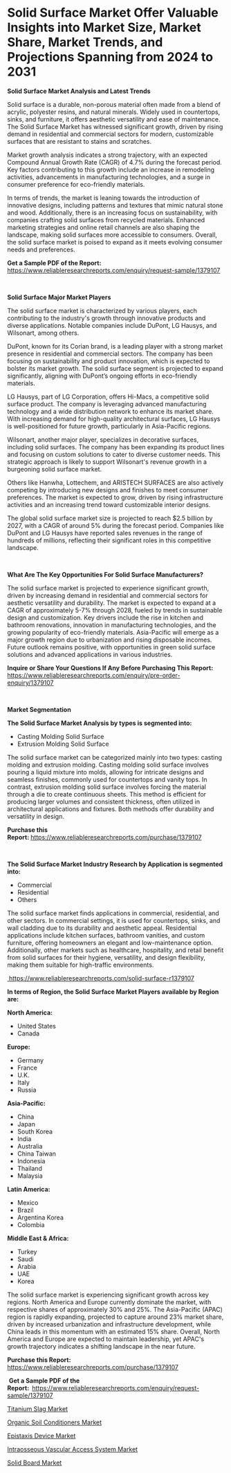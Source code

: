 <p><h1>Solid Surface Market Offer Valuable Insights into Market Size, Market Share, Market Trends, and Projections Spanning from 2024 to 2031</h1></p><p><strong>Solid Surface Market Analysis and Latest Trends</strong></p>
<p><p>Solid surface is a durable, non-porous material often made from a blend of acrylic, polyester resins, and natural minerals. Widely used in countertops, sinks, and furniture, it offers aesthetic versatility and ease of maintenance. The Solid Surface Market has witnessed significant growth, driven by rising demand in residential and commercial sectors for modern, customizable surfaces that are resistant to stains and scratches.</p><p>Market growth analysis indicates a strong trajectory, with an expected Compound Annual Growth Rate (CAGR) of 4.7% during the forecast period. Key factors contributing to this growth include an increase in remodeling activities, advancements in manufacturing technologies, and a surge in consumer preference for eco-friendly materials. </p><p>In terms of trends, the market is leaning towards the introduction of innovative designs, including patterns and textures that mimic natural stone and wood. Additionally, there is an increasing focus on sustainability, with companies crafting solid surfaces from recycled materials. Enhanced marketing strategies and online retail channels are also shaping the landscape, making solid surfaces more accessible to consumers. Overall, the solid surface market is poised to expand as it meets evolving consumer needs and preferences.</p></p>
<p><strong>Get a Sample PDF of the Report:&nbsp;</strong> <a href="https://www.reliableresearchreports.com/enquiry/request-sample/1379107?utm_campaign=10&utm_medium=2&utm_source=Github&utm_content=ia&utm_term=07112024&utm_id=solid-surface">https://www.reliableresearchreports.com/enquiry/request-sample/1379107</a></p>
<p>&nbsp;</p>
<p><strong>Solid Surface Major Market Players</strong></p>
<p><p>The solid surface market is characterized by various players, each contributing to the industry's growth through innovative products and diverse applications. Notable companies include DuPont, LG Hausys, and Wilsonart, among others.</p><p>DuPont, known for its Corian brand, is a leading player with a strong market presence in residential and commercial sectors. The company has been focusing on sustainability and product innovation, which is expected to bolster its market growth. The solid surface segment is projected to expand significantly, aligning with DuPont’s ongoing efforts in eco-friendly materials.</p><p>LG Hausys, part of LG Corporation, offers Hi-Macs, a competitive solid surface product. The company is leveraging advanced manufacturing technology and a wide distribution network to enhance its market share. With increasing demand for high-quality architectural surfaces, LG Hausys is well-positioned for future growth, particularly in Asia-Pacific regions.</p><p>Wilsonart, another major player, specializes in decorative surfaces, including solid surfaces. The company has been expanding its product lines and focusing on custom solutions to cater to diverse customer needs. This strategic approach is likely to support Wilsonart's revenue growth in a burgeoning solid surface market.</p><p>Others like Hanwha, Lottechem, and ARISTECH SURFACES are also actively competing by introducing new designs and finishes to meet consumer preferences. The market is expected to grow, driven by rising infrastructure activities and an increasing trend toward customizable interior designs.</p><p>The global solid surface market size is projected to reach $2.5 billion by 2027, with a CAGR of around 5% during the forecast period. Companies like DuPont and LG Hausys have reported sales revenues in the range of hundreds of millions, reflecting their significant roles in this competitive landscape.</p></p>
<p>&nbsp;</p>
<p><strong>What Are The Key Opportunities For Solid Surface Manufacturers?</strong></p>
<p><p>The solid surface market is projected to experience significant growth, driven by increasing demand in residential and commercial sectors for aesthetic versatility and durability. The market is expected to expand at a CAGR of approximately 5-7% through 2028, fueled by trends in sustainable design and customization. Key drivers include the rise in kitchen and bathroom renovations, innovation in manufacturing technologies, and the growing popularity of eco-friendly materials. Asia-Pacific will emerge as a major growth region due to urbanization and rising disposable incomes. Future outlook remains positive, with opportunities in green solid surface solutions and advanced applications in various industries.</p></p>
<p><strong>Inquire or Share Your Questions If Any Before Purchasing This Report:</strong> <a href="https://www.reliableresearchreports.com/enquiry/pre-order-enquiry/1379107?utm_campaign=10&utm_medium=2&utm_source=Github&utm_content=ia&utm_term=07112024&utm_id=solid-surface">https://www.reliableresearchreports.com/enquiry/pre-order-enquiry/1379107</a></p>
<p>&nbsp;</p>
<p><strong>Market Segmentation</strong></p>
<p><strong>The Solid Surface Market Analysis by types is segmented into:</strong></p>
<p><ul><li>Casting Molding Solid Surface</li><li>Extrusion Molding Solid Surface</li></ul></p>
<p><p>The solid surface market can be categorized mainly into two types: casting molding and extrusion molding. Casting molding solid surface involves pouring a liquid mixture into molds, allowing for intricate designs and seamless finishes, commonly used for countertops and vanity tops. In contrast, extrusion molding solid surface involves forcing the material through a die to create continuous sheets. This method is efficient for producing larger volumes and consistent thickness, often utilized in architectural applications and fixtures. Both methods offer durability and versatility in design.</p></p>
<p><strong>Purchase this Report:&nbsp;</strong><a href="https://www.reliableresearchreports.com/purchase/1379107?utm_campaign=10&utm_medium=2&utm_source=Github&utm_content=ia&utm_term=07112024&utm_id=solid-surface">https://www.reliableresearchreports.com/purchase/1379107</a></p>
<p>&nbsp;</p>
<p><strong>The Solid Surface Market Industry Research by Application is segmented into:</strong></p>
<p><ul><li>Commercial</li><li>Residential</li><li>Others</li></ul></p>
<p><p>The solid surface market finds applications in commercial, residential, and other sectors. In commercial settings, it is used for countertops, sinks, and wall cladding due to its durability and aesthetic appeal. Residential applications include kitchen surfaces, bathroom vanities, and custom furniture, offering homeowners an elegant and low-maintenance option. Additionally, other markets such as healthcare, hospitality, and retail benefit from solid surfaces for their hygiene, versatility, and design flexibility, making them suitable for high-traffic environments.</p></p>
<p><a href="https://www.reliableresearchreports.com/solid-surface-r1379107?utm_campaign=10&utm_medium=2&utm_source=Github&utm_content=ia&utm_term=07112024&utm_id=solid-surface">&nbsp;https://www.reliableresearchreports.com/solid-surface-r1379107</a></p>
<p><strong>In terms of Region, the Solid Surface Market Players available by Region are:</strong></p>
<p>
    <p> <strong> North America: </strong>
        <ul>
            <li>United States</li>
            <li>Canada</li>
        </ul>
        </p> 
    <p> <strong> Europe: </strong>
        <ul>
            <li>Germany</li>
            <li>France</li>
            <li>U.K.</li>
            <li>Italy</li>
            <li>Russia</li>
        </ul>
        </p> 
    <p> <strong> Asia-Pacific: </strong>
        <ul>
            <li>China</li>
            <li>Japan</li>
            <li>South Korea</li>
            <li>India</li>
            <li>Australia</li>
            <li>China Taiwan</li>
            <li>Indonesia</li>
            <li>Thailand</li>
            <li>Malaysia</li>
        </ul>
        </p> 
    <p> <strong> Latin America: </strong>
        <ul>
            <li>Mexico</li>
            <li>Brazil</li>
            <li>Argentina Korea</li>
            <li>Colombia</li>
        </ul>
        </p> 
    <p> <strong> Middle East & Africa: </strong>
        <ul>
            <li>Turkey</li>
            <li>Saudi</li>
            <li>Arabia</li>
            <li>UAE</li>
            <li>Korea</li>
        </ul>
    </p>
    </p>
<p><p>The solid surface market is experiencing significant growth across key regions. North America and Europe currently dominate the market, with respective shares of approximately 30% and 25%. The Asia-Pacific (APAC) region is rapidly expanding, projected to capture around 23% market share, driven by increased urbanization and infrastructure development, while China leads in this momentum with an estimated 15% share. Overall, North America and Europe are expected to maintain leadership, yet APAC's growth trajectory indicates a shifting landscape in the near future.</p></p>
<p><strong>Purchase this Report: </strong><a href="https://www.reliableresearchreports.com/purchase/1379107?utm_campaign=10&utm_medium=2&utm_source=Github&utm_content=ia&utm_term=07112024&utm_id=solid-surface">https://www.reliableresearchreports.com/purchase/1379107</a></p>
<p>&nbsp;<strong>Get a Sample PDF of the Report:&nbsp;&nbsp;</strong><a href="https://www.reliableresearchreports.com/enquiry/request-sample/1379107?utm_campaign=10&utm_medium=2&utm_source=Github&utm_content=ia&utm_term=07112024&utm_id=solid-surface">https://www.reliableresearchreports.com/enquiry/request-sample/1379107</a></p>
<p><strong></strong></p>
<p><p><a href="https://github.com/kimhelmer83/Market-Research-Report-List-1/blob/main/titanium-slag-market.md?utm_campaign=10&utm_medium=2&utm_source=Github&utm_content=ia&utm_term=07112024&utm_id=solid-surface">Titanium Slag Market</a></p><p><a href="https://github.com/JubayerMia832/Market-Research-Report-List-1/blob/main/organic-soil-conditioners-market.md?utm_campaign=10&utm_medium=2&utm_source=Github&utm_content=ia&utm_term=07112024&utm_id=solid-surface">Organic Soil Conditioners Market</a></p><p><a href="https://issuu.com/reportprime-2/docs/epistaxis-device-market-size-2030.p_8aefcc1d5f8461?utm_campaign=10&utm_medium=2&utm_source=Github&utm_content=ia&utm_term=07112024&utm_id=solid-surface">Epistaxis Device Market</a></p><p><a href="https://issuu.com/reportprime-2/docs/intraosseous-vascular-access-system_b3ae004285ac59?utm_campaign=10&utm_medium=2&utm_source=Github&utm_content=ia&utm_term=07112024&utm_id=solid-surface">Intraosseous Vascular Access System Market</a></p><p><a href="https://medium.com/@orvalenwxdn/the-market-study-covers-the-solid-board-market-across-various-segments-d121344c5f8f?utm_campaign=10&utm_medium=2&utm_source=Github&utm_content=ia&utm_term=07112024&utm_id=solid-surface">Solid Board Market</a></p></p>